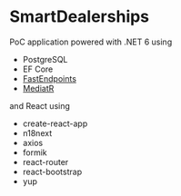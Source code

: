 # SmartDealerships
PoC application powered with .NET 6 using
 - PostgreSQL
 - EF Core
 - [FastEndpoints](https://github.com/dj-nitehawk/FastEndpoints)
 - [MediatR](https://github.com/jbogard/MediatR)

and React using
 - create-react-app
 - n18next
 - axios
 - formik
 - react-router
 - react-bootstrap
 - yup
